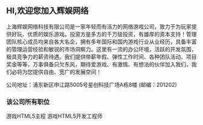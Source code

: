 ## HI,欢迎您加入辉娱网络

上海辉娱网络科技有限公司是一家年轻而有活力的网络游戏公司，致力于为玩家提供好玩、优质的娱乐游戏。投资方是多方的千万级投资，有雄厚的资本支持！管理团队核心成员均来自各大名企，拥有多年国际和国内游戏行业从业经历，具备丰富的管理运营经验和敏锐的市场洞察力。这里有一流的办公环境，活跃的开发氛围，极具竞争力的薪资待遇。我们提供带薪年假、弹性工作时间、各种团队活动、项目奖金等等，万事俱备只欠东风，期待爱游戏、有激情、有想法的伙伴加入我们，我们必将为您提供自由、宽广的发展空间！

公司地址：浦东新区申江路5005号星创科技广场A栋8楼 (邮编：201202)


### 该公司所有职位

游戏HTML5主程
游戏HTML5开发工程师
